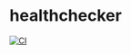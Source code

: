 # healthchecker

[![CI](https://github.com/soupdevsolutions/healthchecker/actions/workflows/ci.yml/badge.svg?branch=main)](https://github.com/soupdevsolutions/healthchecker/actions/workflows/ci.yml)
